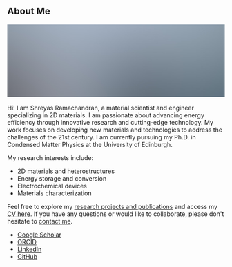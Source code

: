 <h2 class="major">About Me</h2>
<span class="image main"><img src="images/pic01.jpg" alt="" /></span>

Hi! I am Shreyas Ramachandran, a material scientist and engineer specializing in 2D materials. I am passionate about advancing energy efficiency through innovative research and cutting-edge technology. My work focuses on developing new materials and technologies to address the challenges of the 21st century. I am currently pursuing my Ph.D. in Condensed Matter Physics at the University of Edinburgh.

My research interests include:

- 2D materials and heterostructures
- Energy storage and conversion
- Electrochemical devices
- Materials characterization

Feel free to explore my [research projects and publications](#research) and access my [CV here](https://drive.google.com/file/d/1CPxhd3hb_tvFQt6QLjsNNi30oNvvpNy0/view?usp=sharing). If you have any questions or would like to collaborate, please don't hesitate to [contact me](#contact).

<ul class="icons">
    <li><a href="https://scholar.google.com/citations?hl=en&user=g2rvW98AAAAJ" class="icon brands fa-google"><span class="label">Google Scholar</span></a></li>
    <li><a href="https://orcid.org/0000-0002-1539-1492" class="icon brands fa-orcid"><span class="label">ORCID</span></a></li>
    <li><a href="https://www.linkedin.com/in/shreyas-ramachandran-332468191/" class="icon brands fa-linkedin-in"><span class="label">LinkedIn</span></a></li>
    <li><a href="https://github.com/shreyas-ramachandran" class="icon brands fa-github"><span class="label">GitHub</span></a></li>
</ul>